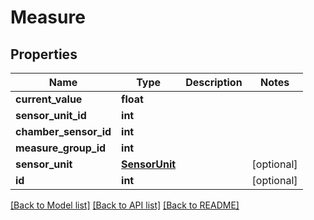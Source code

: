# Measure


## Properties
Name | Type | Description | Notes
------------ | ------------- | ------------- | -------------
**current_value** | **float** |  | 
**sensor_unit_id** | **int** |  | 
**chamber_sensor_id** | **int** |  | 
**measure_group_id** | **int** |  | 
**sensor_unit** | [**SensorUnit**](SensorUnit.md) |  | [optional] 
**id** | **int** |  | [optional] 

[[Back to Model list]](../README.md#documentation-for-models) [[Back to API list]](../README.md#documentation-for-api-endpoints) [[Back to README]](../README.md)



